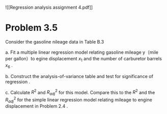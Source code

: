 ![[Regression analysis assignment 4.pdf]]
# Problem 3.5
Consider the gasoline nileage data in Table B.3

a. Fit a multiple linear regression model relating gasoline mileage y（mile per gallon）to egine displacement $x_1$ and the number of carburetor barrels $x_6$ .

b. Construct the analysis-of-variance table and test for significance of regression .

c. Calculate $R^2$ and $R^2_{adj}$ for this model. Compare this to the $R^2$ and the $R^2_{adj}$ for the simple linear regression model relating mileage to engine displacement in Problem 2.4 .

